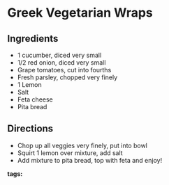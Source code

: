 # Greek Vegetarian Wraps

## Ingredients

* 1 cucumber, diced very small 
* 1/2 red onion, diced very small
* Grape tomatoes, cut into fourths
* Fresh parsley, chopped very finely 
* 1 Lemon
* Salt
* Feta cheese
* Pita bread

## Directions

* Chop up all veggies very finely, put into bowl
* Squirt 1 lemon over mixture, add salt
* Add mixture to pita bread, top with feta and enjoy!

__tags:__ 

